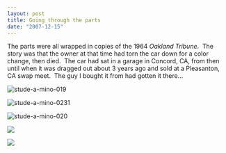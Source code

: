 ```yaml
---
layout: post
title: Going through the parts
date: "2007-12-15"
---
```


The parts were all wrapped in copies of the 1964 _Oakland Tribune_.  The story was that the owner at that time had torn the car down for a color change, then died.  The car had sat in a garage in Concord, CA, from then until when it was dragged out about 3 years ago and sold at a Pleasanton, CA swap meet.  The guy I bought it from had gotten it there…

![](http://www.studeute.com/wp-content/uploads/2008/12/stude-a-mino-019.jpg "stude-a-mino-019")

![](http://www.studeute.com/wp-content/uploads/2008/12/stude-a-mino-0231.jpg "stude-a-mino-0231")

![](http://www.studeute.com/wp-content/uploads/2008/12/stude-a-mino-020.jpg "stude-a-mino-020")

![](/images/pop/studeute/ad.jpg)

![](/images/pop/studeute/Stude-a-mino014.jpg)
